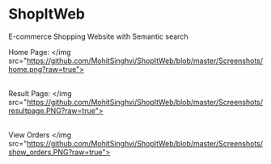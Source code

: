 # ShopItWeb

E-commerce Shopping Website with Semantic search

Home Page:
</img src="https://github.com/MohitSinghvi/ShopItWeb/blob/master/Screenshots/home.png?raw=true">
</br>
</br>

Result Page:
</img src="https://github.com/MohitSinghvi/ShopItWeb/blob/master/Screenshots/resultpage.PNG?raw=true">
</br>
</br>

View Orders
</img src="https://github.com/MohitSinghvi/ShopItWeb/blob/master/Screenshots/show_orders.PNG?raw=true">
